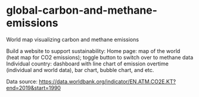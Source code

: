 # global-carbon-and-methane-emissions
World map visualizing carbon and methane emissions

Build a website to support sustainability:
Home page: map of the world (heat map for CO2 emissions); toggle button to switch over to methane data
Individual country: dashboard with line chart of emission overtime (individual and world data), bar chart, bubble chart, and etc.

Data source:
https://data.worldbank.org/indicator/EN.ATM.CO2E.KT?end=2019&start=1990
